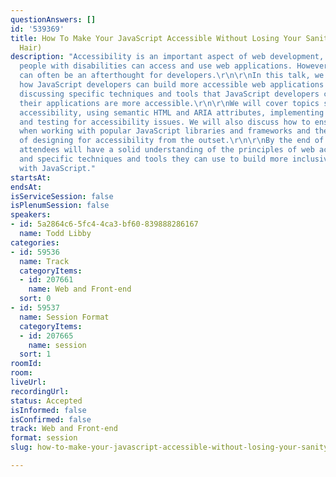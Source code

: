 ```yaml
---
questionAnswers: []
id: '539369'
title: How To Make Your JavaScript Accessible Without Losing Your Sanity (Or Your
  Hair)
description: "Accessibility is an important aspect of web development, ensuring that
  people with disabilities can access and use web applications. However, accessibility
  can often be an afterthought for developers.\r\n\r\nIn this talk, we will explore
  how JavaScript developers can build more accessible web applications and start by
  discussing specific techniques and tools that JavaScript developers can use to ensure
  their applications are more accessible.\r\n\r\nWe will cover topics such as basic
  accessibility, using semantic HTML and ARIA attributes, implementing keyboard accessibility,
  and testing for accessibility issues. We will also discuss how to ensure accessibility
  when working with popular JavaScript libraries and frameworks and the importance
  of designing for accessibility from the outset.\r\n\r\nBy the end of this talk,
  attendees will have a solid understanding of the principles of web accessibility
  and specific techniques and tools they can use to build more inclusive web applications
  with JavaScript."
startsAt: 
endsAt: 
isServiceSession: false
isPlenumSession: false
speakers:
- id: 5a2864c6-5fc4-4ca3-bf60-839888286167
  name: Todd Libby
categories:
- id: 59536
  name: Track
  categoryItems:
  - id: 207661
    name: Web and Front-end
  sort: 0
- id: 59537
  name: Session Format
  categoryItems:
  - id: 207665
    name: session
  sort: 1
roomId: 
room: 
liveUrl: 
recordingUrl: 
status: Accepted
isInformed: false
isConfirmed: false
track: Web and Front-end
format: session
slug: how-to-make-your-javascript-accessible-without-losing-your-sanity-or-your-hair

---
```

